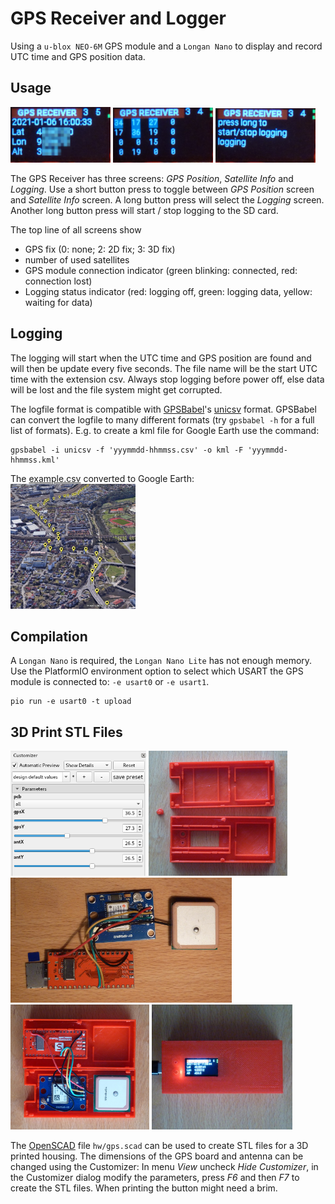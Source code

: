 # GPS Receiver and Logger

Using a ```u-blox NEO-6M``` GPS module and a ```Longan Nano``` to display and record UTC time and GPS position data.

## Usage

<img src="img/img1.jpg" alt="GPS Position" width="160px"/> <img src="img/img2.jpg" alt="Satellite Info" width="160px"/> <img src="img/img3.jpg" alt="Logging" width="160px"/> 

The GPS Receiver has three screens: *GPS Position*, *Satellite Info* and *Logging*. Use a short button press to toggle between *GPS Position* screen and *Satellite Info* screen. A long button press will select the *Logging* screen. Another long button press will start / stop logging to the SD card.

The top line of all screens show
- GPS fix (0: none; 2: 2D fix; 3: 3D fix)
- number of used satellites
- GPS module connection indicator (green blinking: connected, red: connection lost)
- Logging status indicator (red: logging off, green: logging data, yellow: waiting for data)

## Logging

The logging will start when the UTC time and GPS position are found and will then be update every five seconds. The file name will be the start UTC time with the extension csv.
Always stop logging before power off, else data will be lost and the file system might get corrupted.

The logfile format is compatible with [GPSBabel](http://www.gpsbabel.org/index.html)'s [unicsv](http://www.gpsbabel.org/htmldoc-1.7.0/fmt_unicsv.html) format. GPSBabel can convert the logfile to many different formats (try ```gpsbabel -h``` for a full list of formats). E.g. to create a kml file for Google Earth use the command:

```
gpsbabel -i unicsv -f 'yyymmdd-hhmmss.csv' -o kml -F 'yyymmdd-hhmmss.kml'
```

The [example.csv](img/example.csv) converted to Google Earth:  
[<img src="img/example.jpg" alt="example" height="200px"/>](img/example.jpg)


## Compilation

A ```Longan Nano``` is required, the ```Longan Nano Lite``` has not enough memory.
Use the PlatformIO environment option to select which USART the GPS module is connected to: ```-e usart0``` or ```-e usart1```.

```
pio run -e usart0 -t upload
```

## 3D Print STL Files

[<img src="img/img10.png" alt="" height="200px"/>](img/img10.png) [<img src="img/img11.jpg" alt="" height="200px"/>](img/img11.jpg) [<img src="img/img12.jpg" alt="" height="200px"/>](img/img12.jpg) [<img src="img/img13.jpg" alt="" height="200px"/>](img/img13.jpg) [<img src="img/img14.jpg" alt="" height="200px"/>](img/img14.jpg)

The [OpenSCAD](http://www.openscad.org/downloads.html) file ```hw/gps.scad``` can be used to create STL files for a 3D printed housing. The dimensions of the GPS board and antenna can be changed using the Customizer: In menu *View* uncheck *Hide Customizer*, in the Customizer dialog modify the parameters, press *F6* and then *F7* to create the STL files. When printing the button might need a brim.

